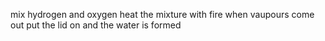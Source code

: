 mix hydrogen and oxygen
heat the mixture with fire
when vaupours come out put the lid on
and the water is formed